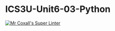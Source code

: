 # ICS3U-Unit6-03-Python

[![Mr Coxall's Super Linter](https://github.com/venika-sem/ICS3U-Unit6-03-Python/workflows/Mr%20Coxall's%20Super%20Linter/badge.svg)](https://github.com/venika-sem/ICS3U-Unit6-03-Python/actions/)
